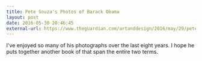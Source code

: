 ```yaml
---
title: Pete Souza's Photos of Barack Obama
layout: post
date: 2016-05-30 20:46:45
external-url: https://www.theguardian.com/artanddesign/2016/may/29/pete-souza-photographing-the-real-barack-obama
---
```


I've enjoyed so many of his photographs over the last eight years. I hope he puts together another book of that span the entire two terms.